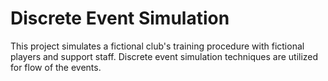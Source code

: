 # Discrete Event Simulation
This project simulates a fictional club's training procedure with fictional players and support staff. Discrete event simulation techniques are utilized for flow of the events.
